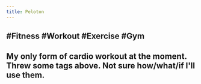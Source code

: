 ```yaml
---
title: Peloton
---
```


## #Fitness #Workout #Exercise #Gym

## My only form of cardio workout at the moment. Threw some tags above. Not sure how/what/if I'll use them.
